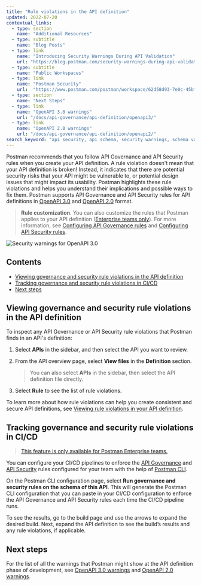 ```yaml
---
title: "Rule violations in the API definition"
updated: 2022-07-20
contextual_links:
  - type: section
    name: "Additional Resources"
  - type: subtitle
    name: "Blog Posts"
  - type: link
    name: "Introducing Security Warnings During API Validation"
    url: "https://blog.postman.com/security-warnings-during-api-validation/"
  - type: subtitle
    name: "Public Workspaces"
  - type: link
    name: "Postman Security"
    url:  "https://www.postman.com/postman/workspace/62d58d93-7e0c-45bf-9daa-cc8e531fc344"
  - type: section
    name: "Next Steps"
  - type: link
    name: "OpenAPI 3.0 warnings"
    url: "/docs/api-governance/api-definition/openapi3/"
  - type: link
    name: "OpenAPI 2.0 warnings"
    url: "/docs/api-governance/api-definition/openapi2/"
search_keyword: "api security, api schema, security warnings, schema validation, security validation, api security audit, api security scan, api schema vulnerabilities, security audit,openapi 3.0"
---
```


Postman recommends that you follow API Governance and API Security rules when you create your API definition. A rule violation doesn't mean that your API definition is broken! Instead, it indicates that there are potential security risks that your API might be vulnerable to, or potential design issues that might impact its usability. Postman highlights these rule violations and helps you understand their implications and possible ways to fix them. Postman supports API Governance and API Security rules for API definitions in [OpenAPI 3.0](/docs/api-governance/api-definition/openapi3/) and [OpenAPI 2.0](/docs/api-governance/api-definition/openapi2/) format.

> **Rule customization**. You can also customize the rules that Postman applies to your API definition ([Enterprise teams only](https://www.postman.com/pricing/)). For more information, see [Configuring API Governance rules](/docs/api-governance/configuring-api-governance-rules/) and [Configuring API Security rules](/docs/api-governance/configuring-api-security-rules/).

<img alt="Security warnings for OpenAPI 3.0" src="https://assets.postman.com/postman-docs/security-warnings-openapi-3-v9.jpg"/>

## Contents

* [Viewing governance and security rule violations in the API definition](#viewing-governance-and-security-rule-violations-in-the-api-definition)
* [Tracking governance and security rule violations in CI/CD](#tracking-governance-and-security-rule-violations-in-cicd)
* [Next steps](#next-steps)

## Viewing governance and security rule violations in the API definition

To inspect any API Governance or API Security rule violations that Postman finds in an API's definition:

1. Select **APIs** in the sidebar, and then select the API you want to review.
1. From the API overview page, select **View files** in the **Definition** section.

    > You can also select **APIs** in the sidebar, then select the API definition file directly.

1. Select **Rule** to see the list of rule violations.

To learn more about how rule violations can help you create consistent and secure API definitions, see [Viewing rule violations in your API definition](/docs/designing-and-developing-your-api/developing-an-api/defining-an-api/#viewing-rule-violations-in-your-API-definition). <!-- TODO: this is a new URL, must validate before merging to develop -->

## Tracking governance and security rule violations in CI/CD

> [This feature is only available for Postman Enterprise teams.](https://www.postman.com/pricing)

You can configure your CI/CD pipelines to enforce the [API Governance](/docs/api-governance/configuring-api-governance-rules/) and [API Security](/docs/api-governance/configuring-api-security-rules/) rules configured for your team with the help of [Postman CLI](/docs/postman-cli/postman-cli-overview/).

On the Postman CLI configuration page, select **Run governance and security rules on the schema of this API**. This will generate the Postman CLI configuration that you can paste in your CI/CD configuration to enforce the API Governance and API Security rules each time the CI/CD pipeline runs.

To see the results, go to the build page and use the arrows to expand the desired build. Next, expand the API definition to see the build’s results and any rule violations, if applicable.

<!-- TODO: screenshot -->

## Next steps

For the list of all the warnings that Postman might show at the API definition phase of development, see [OpenAPI 3.0 warnings](/docs/api-governance/api-definition/openapi3/) and [OpenAPI 2.0 warnings](/docs/api-governance/api-definition/openapi2/).

